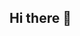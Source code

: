 ## Hi there 👋

<!--

**Here are some ideas to get you started:**
<br>

<p align="center">
  <img src="https://github.com/truecoder8/.github/blob/main/logo.svg#gh-dark-mode-only">  
</p>

<hr>

-->
